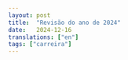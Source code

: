 ```yaml
---
layout: post
title:  "Revisão do ano de 2024"
date:   2024-12-16
translations: ["en"]
tags: ["carreira"]
---
```

